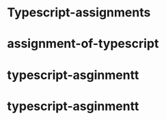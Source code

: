 # Typescript-assignments
# assignment-of-typescript
# typescript-asginmentt
# typescript-asginmentt
